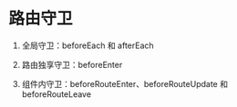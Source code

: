 # 路由守卫

1. 全局守卫：beforeEach 和 afterEach
2. 路由独享守卫：beforeEnter

3. 组件内守卫：beforeRouteEnter、beforeRouteUpdate 和 beforeRouteLeave

